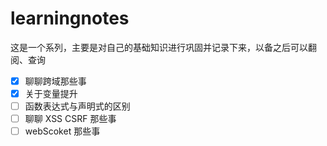 <!--
 * @Description: Read Me
 * @Author: wangyi
 * @Date: 2019-08-31 15:49:59
 * @LastEditTime: 2019-09-08 20:35:56
 * @LastEditors: Please set LastEditors
 -->

# learningnotes

这是一个系列，主要是对自己的基础知识进行巩固并记录下来，以备之后可以翻阅、查询

- [x] 聊聊跨域那些事
- [x] 关于变量提升
- [ ] 函数表达式与声明式的区别
- [ ] 聊聊 XSS CSRF 那些事
- [ ] webScoket 那些事
